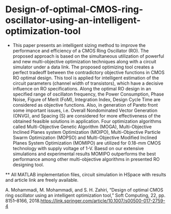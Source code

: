 # Design-of-optimal-CMOS-ring-oscillator-using-an-intelligent-optimization-tool

* This paper presents an intelligent sizing method to improve the performance and efficiency of a CMOS Ring Oscillator (RO). The proposed approach is based on the simultaneous utilization of powerful and new multi-objective optimization techniques along with a circuit simulator under a data link. The proposed optimizing tool creates a perfect tradeoff between the contradictory objective functions in CMOS RO optimal design. This tool is applied for intelligent estimation of the circuit parameters (channel width of transistors), which have a decisive influence on RO specifications.  Along the optimal RO design in an specified range of oscillaton frequency, the Power Consumption, Phase Noise,  Figure of Merit (FoM), Integration Index, Design Cycle Time are considered as objective functions. Also, in generation of Pareto front some important issues, i.e. Overall Nondominated Vector Generation (ONVG), and Spacing (S) are considered for more effectiveness of the obtained feasible solutions in application. Four optimization algorithms called Multi-Objective Genetic Algorithm (MOGA), Multi-Objective Inclined Planes system Optimization (MOIPO), Multi-Objective Particle Swarm Optimization (MOPSO) and Multi-Objective Modified Inclined Planes System Optimization (MOMIPO) are utilized for 0.18-mm CMOS technology with supply voltage of 1-V. Baesd on our extensive simulations and experimental results MOMIPO outperforms the best performance among other multi-objective algorithms in presented RO designing tool.


** All MATLAB implementation files, circuit simulation in HSpace with results and article link are freely available.

A. Mohammadi, M. Mohammadi, and S. H. Zahiri, “Design of optimal CMOS ring oscillator using an intelligent optimization tool,” Soft Computing, 22, pp. 8151–8166, 2018.https://link.springer.com/article/10.1007/s00500-017-2759-4
